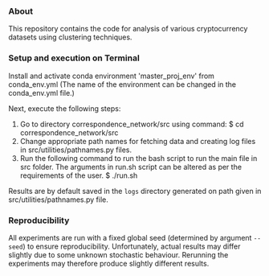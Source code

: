 ### About
This repository contains the code for analysis of various cryptocurrency datasets using clustering techniques.

### Setup and execution on Terminal
Install and activate conda environment 'master_proj_env' from conda_env.yml
(The name of the environment can be changed in the conda_env.yml file.)

Next, execute the following steps:
1. Go to directory correspondence_network/src using command:
    $ cd correspondence_network/src
2. Change appropriate path names for fetching data and creating log files in src/utilities/pathnames.py files.
3. Run the following command to run the bash script to run the main file in src folder. The arguments in run.sh script can be altered as per the requirements of the user.
    $ ./run.sh

Results are by default saved in the `logs` directory generated on path given in src/utilities/pathnames.py file.

### Reproducibility
All experiments are run with a fixed global seed (determined by argument `--seed`) to ensure reproducibility. Unfortunately, actual results may differ slightly due to some unknown stochastic behaviour. Rerunning the experiments may therefore produce slightly different results.


